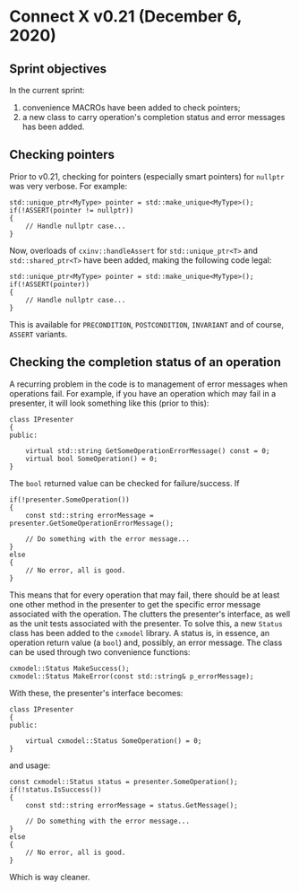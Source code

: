 # Connect X v0.21 (December 6, 2020)

## Sprint objectives

In the current sprint:

1. convenience MACROs have been added to check pointers;
2. a new class to carry operation's completion status and error messages has been added.


## Checking pointers

Prior to v0.21, checking for pointers (especially smart pointers) for `nullptr` was very verbose. For example:

```
std::unique_ptr<MyType> pointer = std::make_unique<MyType>();
if(!ASSERT(pointer != nullptr))
{
    // Handle nullptr case...
}
```

Now, overloads of `cxinv::handleAssert` for `std::unique_ptr<T>` and `std::shared_ptr<T>` have been added, making
the following code legal:

```
std::unique_ptr<MyType> pointer = std::make_unique<MyType>();
if(!ASSERT(pointer))
{
    // Handle nullptr case...
}
```

This is available for `PRECONDITION`, `POSTCONDITION`, `INVARIANT` and of course, `ASSERT` variants.


## Checking the completion status of an operation

A recurring problem in the code is to management of error messages when operations fail. For example, if you have
an operation which may fail in a presenter, it will look something like this (prior to this):

```
class IPresenter
{
public:

    virtual std::string GetSomeOperationErrorMessage() const = 0;
    virtual bool SomeOperation() = 0;
}
```

The `bool` returned value can be checked for failure/success. If 

```
if(!presenter.SomeOperation())
{
    const std::string errorMessage = presenter.GetSomeOperationErrorMessage();
    
    // Do something with the error message...
}
else
{
    // No error, all is good.
}
```

This means that for every operation that may fail, there should be at least one other method in the presenter to get
the specific error message associated with the operation. The clutters the presenter's interface, as well as the unit
tests associated with the presenter. To solve this, a new `Status` class has been added to the `cxmodel` library. A
status is, in essence, an operation return value (a `bool`) and, possibly, an error message. The class can be used
through two convenience functions:

```
cxmodel::Status MakeSuccess();
cxmodel::Status MakeError(const std::string& p_errorMessage);
```

With these, the presenter's interface becomes:

```
class IPresenter
{
public:

    virtual cxmodel::Status SomeOperation() = 0;
}
```

and usage:

```
const cxmodel::Status status = presenter.SomeOperation();
if(!status.IsSuccess())
{
    const std::string errorMessage = status.GetMessage();
    
    // Do something with the error message...
}
else
{
    // No error, all is good.
}
```

Which is way cleaner.
